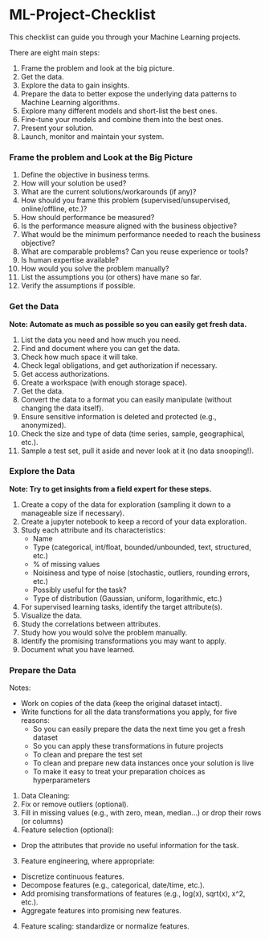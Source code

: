 # ML-Project-Checklist
This checklist can guide you through your Machine Learning projects. 

There are eight main steps:

1. Frame the problem and look at the big picture.
2. Get the data.
3. Explore the data to gain insights.
4. Prepare the data to better expose the underlying data patterns to Machine Learning algorithms.
5. Explore many different models and short-list the best ones.
6. Fine-tune your models and combine them into the best ones.
7. Present your solution.
8. Launch, monitor and maintain your system.


### Frame the problem and Look at the Big Picture

1. Define the objective in business terms.
2. How will your solution be used?
3. What are the current solutions/workarounds (if any)?
4. How should you frame this problem (supervised/unsupervised, online/offline, etc.)?
5. How should performance be measured?
6. Is the performance measure aligned with the business objective?
7. What would be the minimum performance needed to reach the business objective?
8. What are comparable problems? Can you reuse experience or tools?
9. Is human expertise available?
10. How would you solve the problem manually?
11. List the assumptions you (or others) have mane so far.
12. Verify the assumptions if possible.


### Get the Data
**Note: Automate as much as possible so you can easily get fresh data.**

1. List the data you need and how much you need.
2. Find and document where you can get the data.
3. Check how much space it will take.
4. Check legal obligations, and get authorization if necessary.
5. Get access authorizations.
6. Create a workspace (with enough storage space).
7. Get the data.
8. Convert the data to a format you can easily manipulate (without changing the data itself).
9. Ensure sensitive information is deleted and protected (e.g., anonymized).
10. Check the size and type of data (time series, sample, geographical, etc.).
11. Sample a test set, pull it aside and never look at it (no data snooping!).


### Explore the Data

**Note: Try to get insights from a field expert for these steps.**

1. Create a copy of the data for exploration (sampling it down to a manageable size if necessary).
2. Create a jupyter notebook to keep a record of your data exploration.
3. Study each attribute and its characteristics:
    - Name
    - Type (categorical, int/float, bounded/unbounded, text, structured, etc.)
    - % of missing values
    - Noisiness and type of noise (stochastic, outliers, rounding errors, etc.)
    - Possibly useful for the task?
    - Type of distribution (Gaussian, uniform, logarithmic, etc.)
4. For supervised learning tasks, identify the target attribute(s).
5. Visualize the data.
6. Study the correlations between attributes.
7. Study how you would solve the problem manually.
9. Identify the promising transformations you may want to apply.
10. Document what you have learned.
### Prepare the Data

Notes:

- Work on copies of the data (keep the original dataset intact).
- Write functions for all the data transformations you apply, for five reasons:
  * So you can easily prepare the data the next time you get a fresh dataset
  * So you can apply these transformations in future projects
  * To clean and prepare the test set
  * To clean and prepare new data instances once your solution is live
  * To make it easy to treat your preparation choices as hyperparameters
  

1. Data Cleaning:
  1. Fix or remove outliers (optional).
  2. Fill in missing values (e.g., with zero, mean, median...) or drop their rows (or columns)
2. Feature selection (optional):
  * Drop the attributes that provide no useful information for the task.
3. Feature engineering, where appropriate:
  * Discretize continuous features.
  * Decompose features (e.g., categorical, date/time, etc.).
  * Add promising transformations of features (e.g., log(x), sqrt(x), x^2, etc.).
  * Aggregate features into promising new features.
4. Feature scaling: standardize or normalize features.
